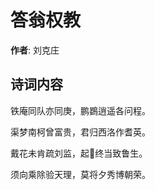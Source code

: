 # 答翁权教

**作者**: 刘克庄

## 诗词内容

铁庵同队亦同庚，鹏鷃逍遥各问程。

渠梦南柯曾富贵，君归西洛作耆英。

戴花未肯疏刘监，起𫈵终当致鲁生。

须向乘除验天理，莫将夕秀博朝荣。

